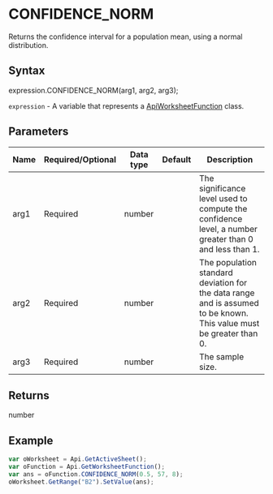 # CONFIDENCE_NORM

Returns the confidence interval for a population mean, using a normal distribution.

## Syntax

expression.CONFIDENCE_NORM(arg1, arg2, arg3);

`expression` - A variable that represents a [ApiWorksheetFunction](../ApiWorksheetFunction.md) class.

## Parameters

| **Name** | **Required/Optional** | **Data type** | **Default** | **Description** |
| ------------- | ------------- | ------------- | ------------- | ------------- |
| arg1 | Required | number |  | The significance level used to compute the confidence level, a number greater than 0 and less than 1. |
| arg2 | Required | number |  | The population standard deviation for the data range and is assumed to be known. This value must be greater than 0. |
| arg3 | Required | number |  | The sample size. |

## Returns

number

## Example



```javascript
var oWorksheet = Api.GetActiveSheet();
var oFunction = Api.GetWorksheetFunction();
var ans = oFunction.CONFIDENCE_NORM(0.5, 57, 8);
oWorksheet.GetRange("B2").SetValue(ans);
```
